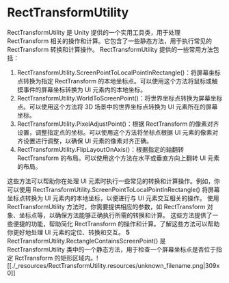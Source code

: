 # RectTransformUtility


RectTransformUtility 是 Unity 提供的一个实用工具类，用于处理 RectTransform 相关的操作和计算。它包含了一些静态方法，用于执行常见的 RectTransform 转换和计算操作。
RectTransformUtility 提供的一些常用方法包括：

1. RectTransformUtility.ScreenPointToLocalPointInRectangle()：将屏幕坐标点转换为指定 RectTransform 的本地坐标点。可以使用这个方法将鼠标或触摸事件的屏幕坐标转换为 UI 元素内的本地坐标。
2. RectTransformUtility.WorldToScreenPoint()：将世界坐标点转换为屏幕坐标点。可以使用这个方法将 3D 场景中的世界坐标点转换为 UI 元素所在的屏幕坐标。
3. RectTransformUtility.PixelAdjustPoint()：根据 RectTransform 的像素对齐设置，调整指定点的坐标。可以使用这个方法将坐标点根据 UI 元素的像素对齐设置进行调整，以确保 UI 元素的像素对齐正确。
4. RectTransformUtility.FlipLayoutOnAxis()：根据指定的轴翻转 RectTransform 的布局。可以使用这个方法在水平或垂直方向上翻转 UI 元素的布局。

这些方法可以帮助你在处理 UI 元素时执行一些常见的转换和计算操作。例如，你可以使用 RectTransformUtility.ScreenPointToLocalPointInRectangle() 将屏幕坐标点转换为 UI 元素内的本地坐标，以便进行与 UI 元素交互相关的操作。
使用 RectTransformUtility 方法时，你需要提供相应的参数，如 RectTransform 对象、坐标点等，以确保方法能够正确执行所需的转换和计算。
这些方法提供了一些便捷的功能，帮助简化 RectTransform 的操作和计算。了解这些方法可以帮助你更好地处理 UI 元素的定位、转换和交互。
**5** RectTransformUtility.RectangleContainsScreenPoint() 是 RectTransformUtility 类中的一个静态方法，用于检查一个屏幕坐标点是否位于指定 RctTransform 的矩形区域内。![[./_resources/RectTransformUtility.resources/unknown_filename.png|309x0]]

